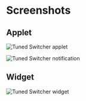 # Screenshots

## Applet

![Tuned Switcher applet](https://www.easycoding.org/files/images/tuned-switcher-applet.png)

![Tuned Switcher notification](https://www.easycoding.org/files/images/tuned-switcher-notification.png)


## Widget

![Tuned Switcher widget](https://www.easycoding.org/files/images/tuned-switcher-widget.png)
